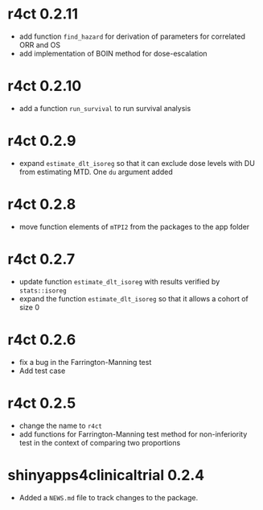 # r4ct 0.2.11
  * add function `find_hazard` for derivation of parameters for correlated ORR
  and OS
  * add implementation of BOIN method for dose-escalation 
 
# r4ct 0.2.10
  * add a function `run_survival` to run survival analysis 
  
# r4ct 0.2.9
  * expand `estimate_dlt_isoreg` so that it can exclude dose levels with DU from
  estimating MTD. One `du` argument added
  
# r4ct 0.2.8
  * move function elements of `mTPI2` from the packages to the app folder

# r4ct 0.2.7
  * update function `estimate_dlt_isoreg` with results verified by `stats::isoreg`
  * expand the function `estimate_dlt_isoreg` so that it allows a cohort of size 0
  
# r4ct 0.2.6
  * fix a bug in the Farrington-Manning test
  * Add test case 
  
# r4ct 0.2.5

* change the name to `r4ct`
* add functions for Farrington-Manning test method for non-inferiority test in
the context of comparing two proportions

# shinyapps4clinicaltrial 0.2.4

* Added a `NEWS.md` file to track changes to the package.
